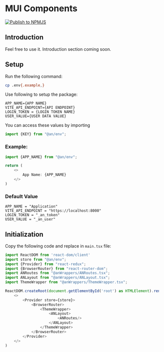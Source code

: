 # MUI Components

[![Publish to NPMJS](https://github.com/AchyutProj/MUIComps/actions/workflows/npm-publish.yml/badge.svg)](https://github.com/AchyutProj/MUIComps/actions/workflows/npm-publish.yml)

## Introduction

Feel free to use it. Introduction section coming soon.

## Setup

Run the following command:

```bash
cp .env{.example,}
```

Use following to setup the package:

```text
APP_NAME={APP NAME}
VITE_API_ENDPOINT={API ENDPOINT}
LOGIN_TOKEN = {LOGIN TOKEN NAME}
USER_VALUE={USER DATA VALUE}
```

You can access these values by importing

```typescript jsx
import {KEY} from "@an/env";
```

### Example:

```typescript jsx
import {APP_NAME} from "@an/env";

return (
    <>
        App Name: {APP_NAME}
    </>
)
```

### Default Value

```text
APP_NAME = "Application"
VITE_API_ENDPOINT = "https://localhost:8000"
LOGIN_TOKEN = "_an_token"
USER_VALUE = "_an_user"
```


## Initialization

Copy the following code and replace in `main.tsx` file:

```typescript jsx
import ReactDOM from 'react-dom/client'
import store from "@an/env";
import {Provider} from "react-redux";
import {BrowserRouter} from "react-router-dom";
import ANRoutes from "@anWrappers/ANRoutes.tsx";
import ANLayout from "@anWrappers/ANLayout.tsx";
import ThemeWrapper from "@anWrappers/ThemeWrapper.tsx";

ReactDOM.createRoot(document.getElementById('root') as HTMLElement).render(
    <>
        <Provider store={store}>
            <BrowserRouter>
                <ThemeWrapper>
                    <ANLayout>
                        <ANRoutes/>
                    </ANLayout>
                </ThemeWrapper>
            </BrowserRouter>
        </Provider>
    </>
)
```